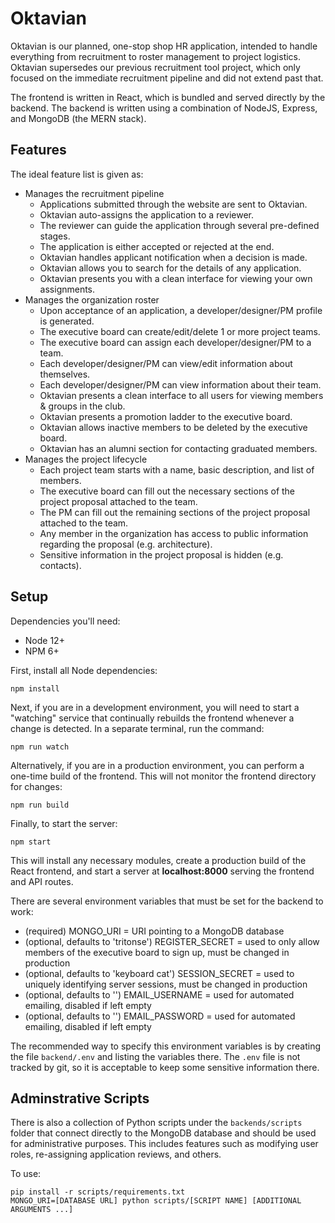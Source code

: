 # Oktavian

Oktavian is our planned, one-stop shop HR application, intended to handle everything from 
recruitment to roster management to project logistics. Oktavian supersedes our previous
recruitment tool project, which only focused on the immediate recruitment pipeline
and did not extend past that.

The frontend is written in React, which is bundled and served directly by the backend.
The backend is written using a combination of NodeJS, Express, and MongoDB (the MERN stack).

## Features

The ideal feature list is given as:

* Manages the recruitment pipeline
    * Applications submitted through the website are sent to Oktavian.
    * Oktavian auto-assigns the application to a reviewer.
    * The reviewer can guide the application through several pre-defined stages.
    * The application is either accepted or rejected at the end.
    * Oktavian handles applicant notification when a decision is made.
    * Oktavian allows you to search for the details of any application.
    * Oktavian presents you with a clean interface for viewing your own assignments.
* Manages the organization roster
    * Upon acceptance of an application, a developer/designer/PM profile is generated.
    * The executive board can create/edit/delete 1 or more project teams.
    * The executive board can assign each developer/designer/PM to a team.
    * Each developer/designer/PM can view/edit information about themselves. 
    * Each developer/designer/PM can view information about their team. 
    * Oktavian presents a clean interface to all users for viewing members & groups in the club.
    * Oktavian presents a promotion ladder to the executive board.
    * Oktavian allows inactive members to be deleted by the executive board.
    * Oktavian has an alumni section for contacting graduated members.
* Manages the project lifecycle
    * Each project team starts with a name, basic description, and list of members.
    * The executive board can fill out the necessary sections of the project proposal attached to the team.
    * The PM can fill out the remaining sections of the project proposal attached to the team.
    * Any member in the organization has access to public information regarding the proposal (e.g. architecture).
    * Sensitive information in the project proposal is hidden (e.g. contacts).

## Setup

Dependencies you'll need:
* Node 12+
* NPM 6+

First, install all Node dependencies:

```
npm install
```

Next, if you are in a development environment, you will need to start a "watching" service that continually
rebuilds the frontend whenever a change is detected. In a separate terminal, run the command:

```
npm run watch
```

Alternatively, if you are in a production environment, you can perform a one-time build of the frontend.
This will not monitor the frontend directory for changes:

```
npm run build
```

Finally, to start the server:

```
npm start
```

This will install any necessary modules, create a production build of the React frontend,
and start a server at **localhost:8000** serving the frontend and API routes.

There are several environment variables that must be set for the backend to work:

* (required) MONGO_URI = URI pointing to a MongoDB database
* (optional, defaults to 'tritonse') REGISTER_SECRET = used to only allow members of the executive board to sign up, must be changed in production
* (optional, defaults to 'keyboard cat') SESSION_SECRET = used to uniquely identifying server sessions, must be changed in production
* (optional, defaults to '') EMAIL_USERNAME = used for automated emailing, disabled if left empty
* (optional, defaults to '') EMAIL_PASSWORD = used for automated emailing, disabled if left empty

The recommended way to specify this environment variables is by creating the
file `backend/.env` and listing the variables there. The `.env` file is not
tracked by git, so it is acceptable to keep some sensitive information there.

## Adminstrative Scripts

There is also a collection of Python scripts under the `backends/scripts` folder that
connect directly to the MongoDB database and should be used for administrative
purposes. This includes features such as modifying user roles, re-assigning
application reviews, and others.

To use:

```
pip install -r scripts/requirements.txt
MONGO_URI=[DATABASE URL] python scripts/[SCRIPT NAME] [ADDITIONAL ARGUMENTS ...]
```
